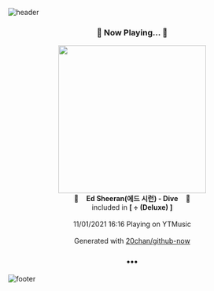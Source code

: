 ![header](https://capsule-render.vercel.app/api?type=wave&height=170&section=header&text=Hi.%20I'm%20SHIFT&fontColor=090707&fontAlignX=45&fontAlignY=65&fontSize=100)

<h3 align="center">🎵 Now Playing... 🎵</h3>
<p align="center">
  <a href="https://music.youtube.com/watch?v=zg95do1LTdk">
    <img width="300" src="https://lh3.googleusercontent.com/xpDEOr2TeqEn1QpXosXhqtj149FzNnTgAG3oqPnpTxTbQk-oceO90Sz4Axq0s4Jp_QLGQha_um6_EG3WGQ">
  </a>
  <br>
  🎵&nbsp&nbsp&nbsp <b>Ed Sheeran(에드 시런) - Dive</b> &nbsp&nbsp&nbsp🎵
  <br>
  included in <b>[ ÷ (Deluxe) ]</b>
  
  <br />
  <br />
  11/01/2021 16:16 Playing on YTMusic
  <br />
  <br />
  Generated with <a href="https://github.com/20chan/github-now">20chan/github-now</a>
</p>

<h3 align="center">•••</h3>

![footer](https://capsule-render.vercel.app/api?type=wave&height=150&section=footer)
